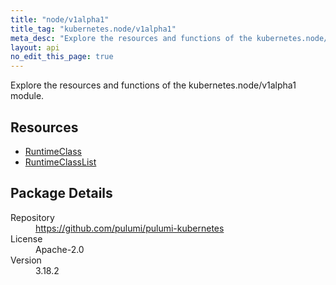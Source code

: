 ```yaml
---
title: "node/v1alpha1"
title_tag: "kubernetes.node/v1alpha1"
meta_desc: "Explore the resources and functions of the kubernetes.node/v1alpha1 module."
layout: api
no_edit_this_page: true
---
```


<!-- WARNING: this file was generated by Pulumi Docs Generator. -->
<!-- Do not edit by hand unless you're certain you know what you are doing! -->

Explore the resources and functions of the kubernetes.node/v1alpha1 module.

<h2 id="resources">Resources</h2>
<ul class="api">
    <li><a href="runtimeclass" title="RuntimeClass"><span class="api-symbol api-symbol--resource"></span>RuntimeClass</a></li>
    <li><a href="runtimeclasslist" title="RuntimeClassList"><span class="api-symbol api-symbol--resource"></span>RuntimeClassList</a></li>
</ul>

<h2 id="package-details">Package Details</h2>
<dl class="package-details">
	<dt>Repository</dt>
	<dd><a href="https://github.com/pulumi/pulumi-kubernetes">https://github.com/pulumi/pulumi-kubernetes</a></dd>
	<dt>License</dt>
	<dd>Apache-2.0</dd>
	<dt>Version</dt>
	<dd>3.18.2</dd>
</dl>

